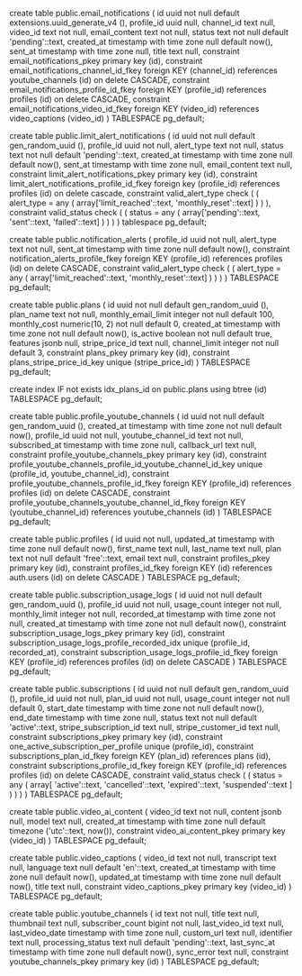 create table public.email_notifications (
  id uuid not null default extensions.uuid_generate_v4 (),
  profile_id uuid null,
  channel_id text null,
  video_id text not null,
  email_content text not null,
  status text not null default 'pending'::text,
  created_at timestamp with time zone null default now(),
  sent_at timestamp with time zone null,
  title text null,
  constraint email_notifications_pkey primary key (id),
  constraint email_notifications_channel_id_fkey foreign KEY (channel_id) references youtube_channels (id) on delete CASCADE,
  constraint email_notifications_profile_id_fkey foreign KEY (profile_id) references profiles (id) on delete CASCADE,
  constraint email_notifications_video_id_fkey foreign KEY (video_id) references video_captions (video_id)
) TABLESPACE pg_default;

create table
  public.limit_alert_notifications (
    id uuid not null default gen_random_uuid (),
    profile_id uuid not null,
    alert_type text not null,
    status text not null default 'pending'::text,
    created_at timestamp with time zone null default now(),
    sent_at timestamp with time zone null,
    email_content text null,
    constraint limit_alert_notifications_pkey primary key (id),
    constraint limit_alert_notifications_profile_id_fkey foreign key (profile_id) references profiles (id) on delete cascade,
    constraint valid_alert_type check (
      (
        alert_type = any (
          array['limit_reached'::text, 'monthly_reset'::text]
        )
      )
    ),
    constraint valid_status check (
      (
        status = any (
          array['pending'::text, 'sent'::text, 'failed'::text]
        )
      )
    )
  ) tablespace pg_default;

create table public.notification_alerts (
  profile_id uuid not null,
  alert_type text not null,
  sent_at timestamp with time zone null default now(),
  constraint notification_alerts_profile_fkey foreign KEY (profile_id) references profiles (id) on delete CASCADE,
  constraint valid_alert_type check (
    (
      alert_type = any (
        array['limit_reached'::text, 'monthly_reset'::text]
      )
    )
  )
) TABLESPACE pg_default;

create table public.plans (
  id uuid not null default gen_random_uuid (),
  plan_name text not null,
  monthly_email_limit integer not null default 100,
  monthly_cost numeric(10, 2) not null default 0,
  created_at timestamp with time zone not null default now(),
  is_active boolean not null default true,
  features jsonb null,
  stripe_price_id text null,
  channel_limit integer not null default 3,
  constraint plans_pkey primary key (id),
  constraint plans_stripe_price_id_key unique (stripe_price_id)
) TABLESPACE pg_default;

create index IF not exists idx_plans_id on public.plans using btree (id) TABLESPACE pg_default;

create table public.profile_youtube_channels (
  id uuid not null default gen_random_uuid (),
  created_at timestamp with time zone not null default now(),
  profile_id uuid not null,
  youtube_channel_id text not null,
  subscribed_at timestamp with time zone null,
  callback_url text null,
  constraint profile_youtube_channels_pkey primary key (id),
  constraint profile_youtube_channels_profile_id_youtube_channel_id_key unique (profile_id, youtube_channel_id),
  constraint profile_youtube_channels_profile_id_fkey foreign KEY (profile_id) references profiles (id) on delete CASCADE,
  constraint profile_youtube_channels_youtube_channel_id_fkey foreign KEY (youtube_channel_id) references youtube_channels (id)
) TABLESPACE pg_default;

create table public.profiles (
  id uuid not null,
  updated_at timestamp with time zone null default now(),
  first_name text null,
  last_name text null,
  plan text not null default 'free'::text,
  email text null,
  constraint profiles_pkey primary key (id),
  constraint profiles_id_fkey foreign KEY (id) references auth.users (id) on delete CASCADE
) TABLESPACE pg_default;

create table public.subscription_usage_logs (
  id uuid not null default gen_random_uuid (),
  profile_id uuid not null,
  usage_count integer not null,
  monthly_limit integer not null,
  recorded_at timestamp with time zone not null,
  created_at timestamp with time zone not null default now(),
  constraint subscription_usage_logs_pkey primary key (id),
  constraint subscription_usage_logs_profile_recorded_idx unique (profile_id, recorded_at),
  constraint subscription_usage_logs_profile_id_fkey foreign KEY (profile_id) references profiles (id) on delete CASCADE
) TABLESPACE pg_default;

create table public.subscriptions (
  id uuid not null default gen_random_uuid (),
  profile_id uuid not null,
  plan_id uuid not null,
  usage_count integer not null default 0,
  start_date timestamp with time zone not null default now(),
  end_date timestamp with time zone null,
  status text not null default 'active'::text,
  stripe_subscription_id text null,
  stripe_customer_id text null,
  constraint subscriptions_pkey primary key (id),
  constraint one_active_subscription_per_profile unique (profile_id),
  constraint subscriptions_plan_id_fkey foreign KEY (plan_id) references plans (id),
  constraint subscriptions_profile_id_fkey foreign KEY (profile_id) references profiles (id) on delete CASCADE,
  constraint valid_status check (
    (
      status = any (
        array[
          'active'::text,
          'cancelled'::text,
          'expired'::text,
          'suspended'::text
        ]
      )
    )
  )
) TABLESPACE pg_default;

create table public.video_ai_content (
  video_id text not null,
  content jsonb null,
  model text null,
  created_at timestamp with time zone null default timezone ('utc'::text, now()),
  constraint video_ai_content_pkey primary key (video_id)
) TABLESPACE pg_default;

create table public.video_captions (
  video_id text not null,
  transcript text null,
  language text null default 'en'::text,
  created_at timestamp with time zone null default now(),
  updated_at timestamp with time zone null default now(),
  title text null,
  constraint video_captions_pkey primary key (video_id)
) TABLESPACE pg_default;

create table public.youtube_channels (
  id text not null,
  title text null,
  thumbnail text null,
  subscriber_count bigint not null,
  last_video_id text null,
  last_video_date timestamp with time zone null,
  custom_url text null,
  identifier text null,
  processing_status text null default 'pending'::text,
  last_sync_at timestamp with time zone null default now(),
  sync_error text null,
  constraint youtube_channels_pkey primary key (id)
) TABLESPACE pg_default;